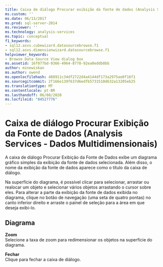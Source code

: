 ```yaml
---
title: Caixa de diálogo Procurar exibição da fonte de dados (Analysis Services-dados multidimensionais) | Microsoft Docs
ms.custom: ''
ms.date: 06/13/2017
ms.prod: sql-server-2014
ms.reviewer: ''
ms.technology: analysis-services
ms.topic: conceptual
f1_keywords:
- sql12.asvs.cubewizard.datasourcebrowse.f1
- sql12.asvs.dimensionwizard.datasourcebrowse.f1
helpviewer_keywords:
- Browse Data Source View dialog box
ms.assetid: 16f077bd-9366-4964-8778-92ea0eddb8bb
author: minewiskan
ms.author: owend
ms.openlocfilehash: 488911c34df2722d4a4144df173a2975ae0f16f1
ms.sourcegitcommit: 2f166e139f637d6edfb5731510d632a13205eb25
ms.translationtype: MT
ms.contentlocale: pt-BR
ms.lasthandoff: 06/08/2020
ms.locfileid: "84527776"
---
```

# <a name="browse-data-source-view-dialog-box-analysis-services---multidimensional-data"></a>Caixa de diálogo Procurar Exibição da Fonte de Dados (Analysis Services - Dados Multidimensionais)
  A caixa de diálogo Procurar Exibição da Fonte de Dados exibe um diagrama gráfico simples da exibição da fonte de dados selecionada. Além disso, o nome da exibição da fonte de dados aparece como o título da caixa de diálogo.  
  
 Na superfície do diagrama, é possível clicar para selecionar, arrastar ou realocar um objeto e selecionar vários objetos arrastando o cursor sobre eles. Para alterar a parte da exibição da fonte de dados exibida no diagrama, clique no botão de navegação (uma seta de quatro pontas) no canto inferior direito e arraste o painel de seleção para a área em que deseja exibi-lo.  
  
## <a name="diagram"></a>Diagrama  
 **Zoom**  
 Selecione a taxa de zoom para redimensionar os objetos na superfície do diagrama.  
  
 **Fechar**  
 Clique para fechar a caixa de diálogo.  
  
  

